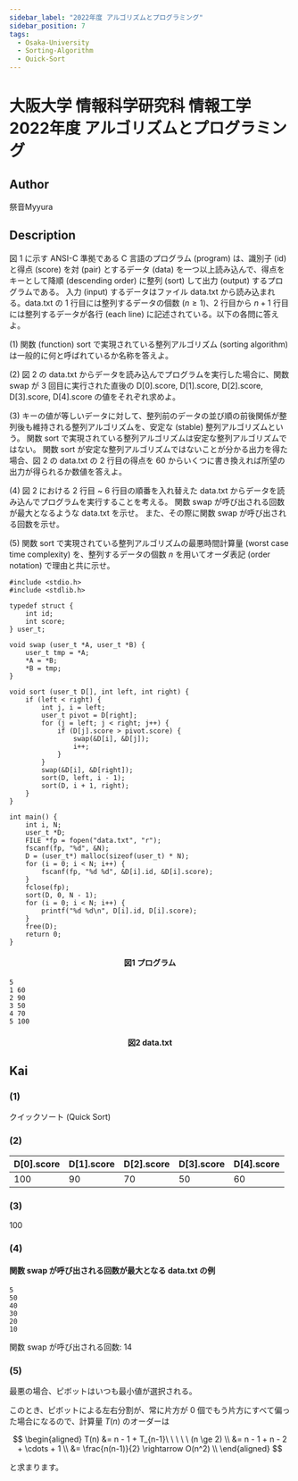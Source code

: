 ```yaml
---
sidebar_label: "2022年度 アルゴリズムとプログラミング"
sidebar_position: 7
tags:
  - Osaka-University
  - Sorting-Algorithm
  - Quick-Sort
---
```

# 大阪大学 情報科学研究科 情報工学 2022年度 アルゴリズムとプログラミング

## **Author**
祭音Myyura

## **Description**
図 1 に示す ANSI-C 準拠である C 言語のプログラム (program) は、識別子 (id) と得点 (score) を対 (pair) とするデータ (data) を一つ以上読み込んで、得点をキーとして降順 (descending order) に整列 (sort) して出力 (output) するプログラムである。
入力 (input) するデータはファイル data.txt から読み込まれる。data.txt の 1 行目には整列するデータの個数 ($n \ge 1$)、2 行目から $n+1$ 行目には整列するデータが各行 (each line) に記述されている。以下の各問に答えよ。

(1) 関数 (function) sort で実現されている整列アルゴリズム (sorting algorithm) は一般的に何と呼ばれているか名称を答えよ。

(2) 図 2 の data.txt からデータを読み込んでプログラムを実行した場合に、関数 swap が 3 回目に実行された直後の D\[0\].score, D\[1\].score, D\[2\].score, D\[3\].score, D\[4\].score の値をそれぞれ求めよ。

(3) キーの値が等しいデータに対して、整列前のデータの並び順の前後関係が整列後も維持される整列アルゴリズムを、安定な (stable) 整列アルゴリズムという。
関数 sort で実現されている整列アルゴリズムは安定な整列アルゴリズムではない。
関数 sort が安定な整列アルゴリズムではないことが分かる出力を得た場合、図 2 の data.txt の 2 行目の得点を 60 からいくつに書き換えれば所望の出力が得られるか数値を答えよ。

(4) 図 2 における 2 行目 ~ 6 行目の順番を入れ替えた data.txt からデータを読み込んでプログラムを実行することを考える。
関数 swap が呼び出される回数が最大となるような data.txt を示せ。
また、その際に関数 swap が呼び出される回数を示せ。

(5) 関数 sort で実現されている整列アルゴリズムの最悪時間計算量 (worst case time complexity) を、整列するデータの個数 $n$ を用いてオーダ表記 (order notation) で理由と共に示せ。

```text
#include <stdio.h>
#include <stdlib.h>

typedef struct {
    int id;
    int score;
} user_t;

void swap (user_t *A, user_t *B) {
    user_t tmp = *A;
    *A = *B;
    *B = tmp;
}

void sort (user_t D[], int left, int right) {
    if (left < right) {
        int j, i = left;
        user_t pivot = D[right];
        for (j = left; j < right; j++) {
            if (D[j].score > pivot.score) {
                swap(&D[i], &D[j]);
                i++;
            }
        }
        swap(&D[i], &D[right]);
        sort(D, left, i - 1);
        sort(D, i + 1, right);
    }
}

int main() {
    int i, N;
    user_t *D;
    FILE *fp = fopen("data.txt", "r");
    fscanf(fp, "%d", &N);
    D = (user_t*) malloc(sizeof(user_t) * N);
    for (i = 0; i < N; i++) {
        fscanf(fp, "%d %d", &D[i].id, &D[i].score);
    }
    fclose(fp);
    sort(D, 0, N - 1);
    for (i = 0; i < N; i++) {
        printf("%d %d\n", D[i].id, D[i].score);
    }
    free(D);
    return 0;
}
```
#### <center> 図1 プログラム

```text
5
1 60
2 90
3 50
4 70
5 100
```
#### <center> 図2 data.txt


## **Kai**
### (1)
クイックソート (Quick Sort)

### (2)
| D\[0\].score | D\[1\].score | D\[2\].score | D\[3\].score | D\[4\].score |
| - | - | - | - | - |
|100|90|70|50|60|

### (3)
100

### (4)
#### 関数 swap が呼び出される回数が最大となる data.txt の例
```text
5
50
40
30
20
10
```

関数 swap が呼び出される回数: 14

### (5)
最悪の場合、ピボットはいつも最小値が選択される。

このとき、ピボットによる左右分割が、常に片方が 0 個でもう片方にすべて偏った場合になるので、計算量 $T(n)$ のオーダーは

$$
\begin{aligned}
T(n) &= n - 1 + T_{n-1}\ \ \ \ \ (n \ge 2) \\
&= n - 1 + n - 2 + \cdots + 1 \\
&= \frac{n(n-1)}{2} \rightarrow O(n^2) \\
\end{aligned}
$$

と求まります。